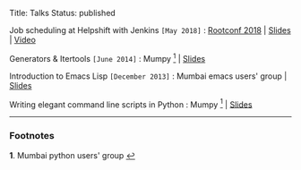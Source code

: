 Title: Talks
Status: published

Job scheduling at Helpshift with Jenkins `[May 2018]`
: [Rootconf 2018](https://rootconf.in/2018/) | [Slides](/content/presentations/Jenkins-JobScheduler-RootConf.pdf) | [Video](https://www.youtube.com/watch?v=Gk0GLQFe4po&t=173s)

Generators & Itertools `[June 2014]`
: Mumpy <a id="footnote-1-ref" href="#footnote-1"><sup>1</sup></a> | [Slides](/presentations/generators-itertools)

Introduction to Emacs Lisp `[December 2013]`
: Mumbai emacs users' group | [Slides](/presentations/elisp-intro)

Writing elegant command line scripts in Python
: Mumpy <a id="footnote-1-ref" href="#footnote-1"><sup>1</sup></a> | [Slides](content/presentations/PyCLI-Mumpy.pdf)

---

### Footnotes

<b id="footnote-1">1</b>. Mumbai python users' group <a href="#footnote-1-ref">&#8617;</a>



